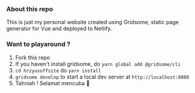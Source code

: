 ### About this repo

This is just my personal website created using Gridsome, static page generator for Vue and deployed to Netlify.

### Want to playaround ?

1. Fork this repo
2. If you haven't install gridsome, do `yarn global add @gridsome/cli`
3. `cd hrzyusoffsite` do `yarn install`
4. `gridsome develop` to start a local dev server at `http://localhost:8080`
5. Tahniah ! Selamat mencuba 🥂
